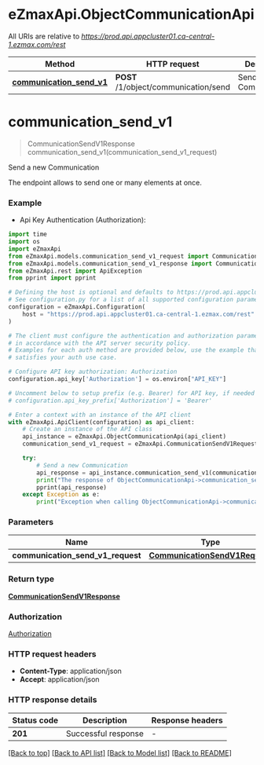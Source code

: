 # eZmaxApi.ObjectCommunicationApi

All URIs are relative to *https://prod.api.appcluster01.ca-central-1.ezmax.com/rest*

Method | HTTP request | Description
------------- | ------------- | -------------
[**communication_send_v1**](ObjectCommunicationApi.md#communication_send_v1) | **POST** /1/object/communication/send | Send a new Communication


# **communication_send_v1**
> CommunicationSendV1Response communication_send_v1(communication_send_v1_request)

Send a new Communication

The endpoint allows to send one or many elements at once.

### Example

* Api Key Authentication (Authorization):
```python
import time
import os
import eZmaxApi
from eZmaxApi.models.communication_send_v1_request import CommunicationSendV1Request
from eZmaxApi.models.communication_send_v1_response import CommunicationSendV1Response
from eZmaxApi.rest import ApiException
from pprint import pprint

# Defining the host is optional and defaults to https://prod.api.appcluster01.ca-central-1.ezmax.com/rest
# See configuration.py for a list of all supported configuration parameters.
configuration = eZmaxApi.Configuration(
    host = "https://prod.api.appcluster01.ca-central-1.ezmax.com/rest"
)

# The client must configure the authentication and authorization parameters
# in accordance with the API server security policy.
# Examples for each auth method are provided below, use the example that
# satisfies your auth use case.

# Configure API key authorization: Authorization
configuration.api_key['Authorization'] = os.environ["API_KEY"]

# Uncomment below to setup prefix (e.g. Bearer) for API key, if needed
# configuration.api_key_prefix['Authorization'] = 'Bearer'

# Enter a context with an instance of the API client
with eZmaxApi.ApiClient(configuration) as api_client:
    # Create an instance of the API class
    api_instance = eZmaxApi.ObjectCommunicationApi(api_client)
    communication_send_v1_request = eZmaxApi.CommunicationSendV1Request() # CommunicationSendV1Request | 

    try:
        # Send a new Communication
        api_response = api_instance.communication_send_v1(communication_send_v1_request)
        print("The response of ObjectCommunicationApi->communication_send_v1:\n")
        pprint(api_response)
    except Exception as e:
        print("Exception when calling ObjectCommunicationApi->communication_send_v1: %s\n" % e)
```



### Parameters

Name | Type | Description  | Notes
------------- | ------------- | ------------- | -------------
 **communication_send_v1_request** | [**CommunicationSendV1Request**](CommunicationSendV1Request.md)|  | 

### Return type

[**CommunicationSendV1Response**](CommunicationSendV1Response.md)

### Authorization

[Authorization](../README.md#Authorization)

### HTTP request headers

 - **Content-Type**: application/json
 - **Accept**: application/json

### HTTP response details
| Status code | Description | Response headers |
|-------------|-------------|------------------|
**201** | Successful response |  -  |

[[Back to top]](#) [[Back to API list]](../README.md#documentation-for-api-endpoints) [[Back to Model list]](../README.md#documentation-for-models) [[Back to README]](../README.md)

